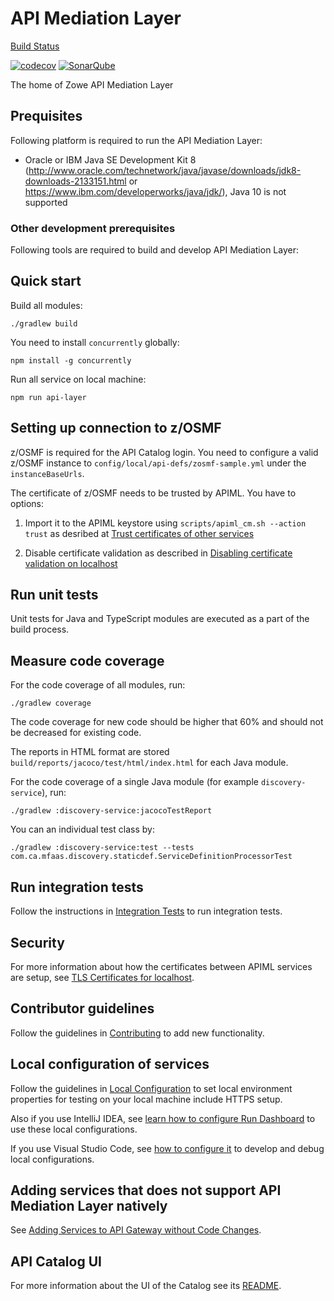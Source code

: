 # API Mediation Layer

[Build Status](https://wash.zowe.org:8443/job/API_Mediation/job/master/)

[![codecov](https://codecov.io/gh/zowe/api-layer/branch/master/graph/badge.svg)](https://codecov.io/gh/zowe/api-layer)
[![SonarQube](https://jayne.zowe.org:9000/api/project_badges/measure?project=zowe%3Aapi-mediation-layer&metric=alert_status)](https://jayne.zowe.org:9000/dashboard?id=zowe%3Aapi-mediation-layer)

The home of Zowe API Mediation Layer

## Prequisites

Following platform is required to run the API Mediation Layer:

* Oracle or IBM Java SE Development Kit 8 (<http://www.oracle.com/technetwork/java/javase/downloads/jdk8-downloads-2133151.html> or <https://www.ibm.com/developerworks/java/jdk/>), Java 10 is not supported

### Other development prerequisites

Following tools are required to build and develop API Mediation Layer:

## Quick start

Build all modules:

    ./gradlew build

You need to install `concurrently` globally:

    npm install -g concurrently

Run all service on local machine:

    npm run api-layer

## Setting up connection to z/OSMF

z/OSMF is required for the API Catalog login. You need to configure a valid z/OSMF instance to `config/local/api-defs/zosmf-sample.yml` under the `instanceBaseUrls`.

The certificate of z/OSMF needs to be trusted by APIML. You have to options:

1. Import it to the APIML keystore using `scripts/apiml_cm.sh --action trust` as desribed at [Trust certificates of other services](/keystore/README.md#Trust-certificates-of-other_services)

2. Disable certificate validation as described in [Disabling certificate validation on localhost](/keystore/README.md#Disabling-certificate-validation-on-localhost)

## Run unit tests

Unit tests for Java and TypeScript modules are executed as a part of the build process.

## Measure code coverage

For the code coverage of all modules, run:

    ./gradlew coverage

The code coverage for new code should be higher that 60% and should not be decreased for existing code.

The reports in HTML format are stored `build/reports/jacoco/test/html/index.html` for each Java module.

For the code coverage of a single Java module (for example `discovery-service`), run:

    ./gradlew :discovery-service:jacocoTestReport

You can an individual test class by:

    ./gradlew :discovery-service:test --tests com.ca.mfaas.discovery.staticdef.ServiceDefinitionProcessorTest

## Run integration tests

Follow the instructions in [Integration Tests](integration-tests/README.md) to run integration tests.

## Security

For more information about how the certificates between APIML services are setup, see [TLS Certificates for localhost](keystore/README.md).

## Contributor guidelines

Follow the guidelines in [Contributing](CONTRIBUTING.md) to add new functionality.

## Local configuration of services

Follow the guidelines in [Local Configuration](docs/local-configuration.md) to set local environment properties for testing on your local machine include HTTPS setup.

Also if you use IntelliJ IDEA, see [learn how to configure Run Dashboard](docs/idea-setup.md) to use these local configurations.

If you use Visual Studio Code, see [how to configure it](docs/vscode-setup.md) to develop and debug local configurations.

## Adding services that does not support API Mediation Layer natively

See [Adding Services to API Gateway without Code Changes](docs/static-apis.md).

## API Catalog UI

For more information about the UI of the Catalog see its [README](api-catalog-ui/frontend/README.md).
